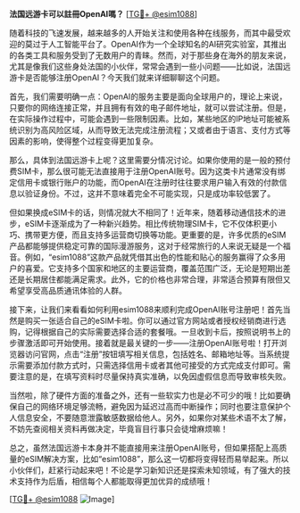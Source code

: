 **法国远游卡可以註冊OpenAI嗎？** [[TG💪+ @esim1088](https://t.me/s/esim1088)]

随着科技的飞速发展，越来越多的人开始关注和使用各种在线服务，而其中最受欢迎的莫过于人工智能平台了。OpenAI作为一个全球知名的AI研究实验室，其推出的各类工具和服务受到了无数用户的青睐。然而，对于那些身在海外的朋友来说，尤其是像我们这些身处法国的小伙伴，常常会遇到一些小问题——比如说，法国远游卡是否能够注册OpenAI？今天我们就来详细聊聊这个问题。

首先，我们需要明确一点：OpenAI的服务主要是面向全球用户的，理论上来说，只要你的网络连接正常，并且拥有有效的电子邮件地址，就可以尝试注册。但是，在实际操作过程中，可能会遇到一些限制因素。比如，某些地区的IP地址可能被系统识别为高风险区域，从而导致无法完成注册流程；又或者由于语言、支付方式等因素的影响，使得整个过程变得更加复杂。

那么，具体到法国远游卡上呢？这里需要分情况讨论。如果你使用的是一般的预付费SIM卡，那么很可能无法直接用于注册OpenAI账号。因为这类卡片通常没有绑定信用卡或银行账户的功能，而OpenAI在注册时往往要求用户输入有效的付款信息以验证身份。不过，这并不意味着完全不可能实现，只是成功率较低罢了。

但如果换成eSIM卡的话，则情况就大不相同了！近年来，随着移动通信技术的进步，eSIM卡逐渐成为了一种新兴趋势。相比传统物理SIM卡，它不仅体积更小巧、携带更方便，而且支持多运营商切换等功能。更重要的是，许多优质的eSIM产品都能够提供稳定可靠的国际漫游服务，这对于经常旅行的人来说无疑是一个福音。例如，“esim1088”这款产品就凭借其出色的性能和贴心的服务赢得了众多用户的喜爱。它支持多个国家和地区的主要运营商，覆盖范围广泛，无论是短期出差还是长期居住都能满足需求。此外，它的价格也非常合理，非常适合预算有限但又希望享受高品质通讯体验的人群。

接下来，让我们来看看如何利用esim1088来顺利完成OpenAI账号注册吧！首先当然是购买一张适合自己的eSIM卡啦。你可以通过官方网站或者授权经销商进行选购，记得根据自己的实际需要选择合适的套餐哦。一旦收到卡后，按照说明书上的步骤激活即可开始使用。接着就是最关键的一步——注册OpenAI账号啦！打开浏览器访问官网，点击“注册”按钮填写相关信息，包括姓名、邮箱地址等。当系统提示需要添加付款方式时，只需选择信用卡或者其他可接受的方式完成支付即可。需要注意的是，在填写资料时尽量保持真实准确，以免因虚假信息而导致审核失败。

当然啦，除了硬件方面的准备之外，还有一些软实力也是必不可少的哦！比如要确保自己的网络环境足够流畅，避免因为延迟过高而中断操作；同时也要注意保护个人信息安全，不要随意泄露敏感数据给他人。另外，如果你对某些术语不太了解，不妨先查阅相关资料再做决定，毕竟盲目行事只会徒增麻烦嘛！

总之，虽然法国远游卡本身并不能直接用来注册OpenAI账号，但如果搭配上高质量的eSIM解决方案，比如“esim1088”，那么这一切都将变得轻而易举起来。所以小伙伴们，赶紧行动起来吧！不论是学习新知识还是探索未知领域，有了强大的技术支持作为后盾，相信每个人都能取得更加优异的成绩哦！

[[TG💪+ @esim1088](https://t.me/s/esim1088) ![Image](https://i.postimg.cc/4NQfJmqS/Snipaste-2025-05-13-00-14-12.png)]